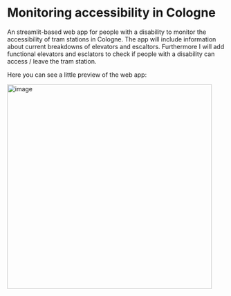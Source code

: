 # Monitoring accessibility in Cologne

An streamlit-based web app for people with a disability to monitor the accessibility of tram stations in Cologne.
The app will include information about current breakdowns of elevators and escaltors. Furthermore I will add functional elevators and esclators to check if people with a disability can access / leave the tram station.

Here you can see a little preview of the web app:

<img width="473" alt="image" src="https://github.com/alerch97/barrierefreiheit-monitoring-kvb/assets/152506794/8dfb33cb-5c32-4b87-9991-df13796e8a0c">

